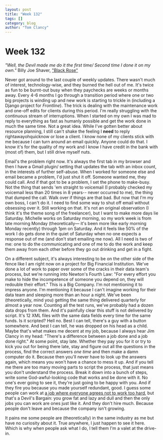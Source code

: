 ```yaml
---
layout: post
title: "Week 132"
tags: []
category: blog
author: "Tom Clancy"
---
```


# Week 132

<em>"Well, the Devil made me do it the first time/ Second time I done it on my own."</em>
Billy Joe Shaver, <a href="http://www.youtube.com/watch?v=OT3xxoyYlr4" onclick="window.open(this.href); return false;">"Black Rose"</a>

<p>Never got around to the last couple of weekly updates. There wasn't much of interest, technology-wise, and they burned the hell out of me. It's twice as fun to be burnt-out busy when they paychecks are weeks or months away. Every 4-6 months I go through a transition period where one or two big projects is winding up and new work is starting to trickle in (including a Django project for <em>Frontline</em>). The trick is dealing with the maintenance work and one-off edits for clients during this period. I'm really struggling with the continuous stream of interruptions. When I started on my own I was mad to reply to everything as fast as humanly possible and get the work done in much the same time. Not a great idea. While I've gotten better about resource planning, I still can't shake the feeling I <strong>need</strong> to reply rightawayohquicknow or lose a client. I know none of my clients stick with me because I can turn around an email quickly. Anyone could do that. I know it's for the quality of my work and I know I have credit in the bank with (most of) them, but I still drive myself nuts.</p>

<p>Email's the problem right now. It's always the first tab in my browser and then I have a Gmail plugin/ setting that updates the tab with an inbox count, in the interests of further self-abuse. When I worked for someone else and email became a problem, I'd just shut it off. Someone wanted me, they could call. And if that got to be a problem, I set the phone to make-busy. Not the thing that sends 'em straight to voicemail (I probably checked my voicemail less than 20 times in 8 years-- never occurred to me), the thing that dumped the call. Walk over if things are that bad. But now that I'm my own boss, I can't do it. I need to find some way to shut off email without obsessing over it. Still working on that. It's not an original observation (I think it's the theme song of the freelancer), but I want to make more days lie Saturday. Michelle works on Saturday morning, so my work week is from late morning Monday (theoretically&mdash; it's been more like early morning Monday recently) through 1pm on Saturday. And it feels like 50% of the work I do gets done in the quiet of Saturday when no one expects a response out of me (and don't start emailing me now). All I need is two of me: one to do the communicating and one of me to do the work and keep them away from each other before they go out drinking and get in a fight.</p>

<p>On a different subject, it's always interesting to be on the other side of the fence like I am right now on a project for Big Financial Institution. We've done a lot of work to paper over some of the cracks in their data team's process, but we're running into Newton's Fourth Law: "For every effort you make to hide the incompetence of someone you depend on, they will redouble their effort." This is a Big Company. I'm not mentioning it to impress anyone. I'm mentioning it because I can't imagine working for their data team and sleeping more than an hour a night. We've been (theoretically, mind you) getting the same thing delivered quarterly for almost a year now. Counting all the test runs, we've probably had a dozen data drops from them. And it's painfully clear this stuff is not delivered by script. It's 12 XML files with the same data fields every time for the same funds. Is it scripted? Hell no. Best I can tell, there's a guy with a button somewhere. And best I can tell, he was dropped on his head as a child. Maybe that's what makes me decent at my job, because I always hear Jim Clancy in my head: "There's a difference between a job done and a job done right." At some point, stay late. Whether they pay you for it or try to kick you out for being there late, stay and figure out all the questions in the process, find the correct answers <em>one time</em> and then make a damn computer do it. Because then you'll never have to look up the answers again, which means you won't have a chance to mess it up. And if you tell me there are too many moving parts to script the process, that just means you don't understand the process. Break it down into a bunch of steps, write some God-awful-looking code that works and be done with it. No one's ever going to see it, they're just going to be happy with you. And if they fire you because you made yourself redundant, good. I guess some people can work at <a href="http://thedailywtf.com/Articles/The-Corruption-of-Dennis.aspx" onclick="window.open(this.href); return false;">a job where everyone agrees not to work too hard</a>, but that's a Devil's Bargain: you grow fat and lazy and dull and then the only jobs you can work are ones just like it. And they don't hire much. Because people don't leave and because the company isn't growing.</p>

<p>It pains me some people are (theoretically) in the same industry as me but have no curiosity about it. True anywhere, I just happen to see it here. Which is why when people ask what I do, I tell them I'm a valet at the drive-in.</p>
